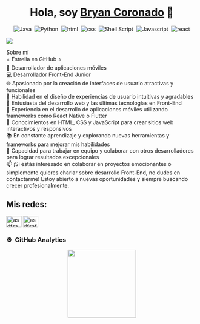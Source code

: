 <div align="center">
<h1 align="center">Hola, soy <a href="https://bryancoronado.github.io/MiPortafolio/">Bryan Coronado</a> 👋</h1>
  

![Java](https://img.shields.io/badge/Java-ED8B00?style=for-the-badge&logo=java&logoColor=white)&nbsp;
![Python](https://img.shields.io/badge/Python-3776AB?style=for-the-badge&logo=python&logoColor=white)&nbsp;
![html](https://img.shields.io/badge/html5-3776AB?style=for-the-badge&logo=html5&logoColor=orange)&nbsp;
![css](https://img.shields.io/badge/css-3776AB?style=for-the-badge&logo=css3&logoColor=#525FE1)&nbsp;
![Shell Script](https://img.shields.io/badge/Shell_Script-121011?style=for-the-badge&logo=gnu-bash&logoColor=white)&nbsp;
![Javascript](https://img.shields.io/badge/Javascript-%23008080.svg?style=for-the-badge&logo=javascript&logoColor=yellow
)&nbsp;
![react](https://img.shields.io/badge/react-%23000000.svg?style=for-the-badge&logo=react&logoColor=blue)
</div>
<img src="https://i.ibb.co/TrPjL1S/LOGO.png">

Sobre mí <br>
⭐ Estrella en GitHub ⭐<br>
📲 Desarrollador de aplicaciones móviles<br>
💻 Desarrollador Front-End Junior<br>
🌐 Apasionado por la creación de interfaces de usuario atractivas y funcionales<br>
🎨 Habilidad en el diseño de experiencias de usuario intuitivas y agradables<br>
🚀 Entusiasta del desarrollo web y las últimas tecnologías en Front-End<br>
📱 Experiencia en el desarrollo de aplicaciones móviles utilizando frameworks como React Native o Flutter<br>
🧩 Conocimientos en HTML, CSS y JavaScript para crear sitios web interactivos y responsivos<br>
📚 En constante aprendizaje y explorando nuevas herramientas y frameworks para mejorar mis habilidades<br>
🤝 Capacidad para trabajar en equipo y colaborar con otros desarrolladores para lograr resultados excepcionales<br>
📫 ¡Si estás interesado en colaborar en proyectos emocionantes o simplemente quieres charlar sobre desarrollo Front-End, no dudes en contactarme! Estoy abierto a nuevas oportunidades y siempre buscando crecer profesionalmente.
<br>
## Mis redes:
<p align="left">
<a href="https://www.linkedin.com/in/bryan-smith-coronado-santi-387024233/" target="blank"><img align="center" src="https://raw.githubusercontent.com/rahuldkjain/github-profile-readme-generator/master/src/images/icons/Social/linked-in-alt.svg" alt="asdfsadf" height="30" width="40" /></a>
<a href="https://discord.com/channels/692536948132282371/764177599979061278/764186152311062569" target="blank"><img align="center" src="https://raw.githubusercontent.com/rahuldkjain/github-profile-readme-generator/master/src/images/icons/Social/discord.svg" alt="asdfsafds" height="30" width="40" /></a>
</p>



### ⚙️ &nbsp;GitHub Analytics

<p align="center">
<a href="https://bryancoronado.github.io/MiPortafolio/">
  <img height="180em" src="https://github-readme-stats-eight-theta.vercel.app/api?username=ArisGuimera&show_icons=true&theme=algolia&include_all_commits=true&count_private=true"/>
</a>
</p>

